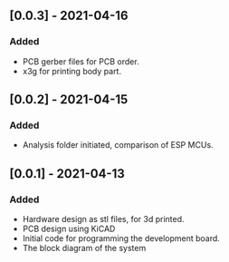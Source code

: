 ## [0.0.3] - 2021-04-16

### Added

- PCB gerber files for PCB order.
- x3g for printing body part.

## [0.0.2] - 2021-04-15

### Added

- Analysis folder initiated, comparison of ESP MCUs.

## [0.0.1] - 2021-04-13

### Added

- Hardware design as stl files, for 3d printed.
- PCB design using KiCAD
- Initial code for programming the development board.
- The block diagram of the system
